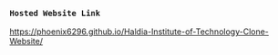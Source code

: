 ### `Hosted Website Link`
https://phoenix6296.github.io/Haldia-Institute-of-Technology-Clone-Website/
